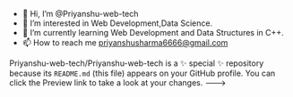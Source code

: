 - 👋 Hi, I’m @Priyanshu-web-tech
- 👀 I’m interested in Web Development,Data Science.
- 🌱 I’m currently learning Web Development and Data Structures in C++.
- 📫 How to reach me priyanshusharma6666@gmail.com

Priyanshu-web-tech/Priyanshu-web-tech is a ✨ special ✨ repository because its `README.md` (this file) appears on your GitHub profile.
You can click the Preview link to take a look at your changes.
--->
